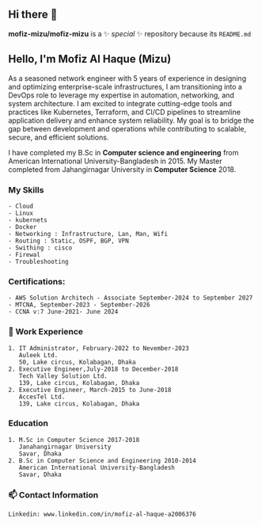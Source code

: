 ## Hi there 👋


**mofiz-mizu/mofiz-mizu** is a ✨ _special_ ✨ repository because its `README.md`
## Hello, I'm Mofiz Al Haque (Mizu)

As a seasoned network engineer with 5 years of experience in designing and optimizing enterprise-scale infrastructures, I am transitioning into a DevOps role to leverage my expertise in automation, networking, and system architecture. I am excited to integrate cutting-edge tools and practices like Kubernetes, Terraform, and CI/CD pipelines to streamline application delivery and enhance system reliability. My goal is to bridge the gap between development and operations while contributing to scalable, secure, and efficient solutions.

I have completed my B.Sc in __Computer science and engineering__ from American International University-Bangladesh in 2015. My Master completed from Jahangirnagar University in __Computer Science__ 2018. 
### My Skills 
    - Cloud
    - Linux
    - kubernets
    - Docker
    - Networking : Infrastructure, Lan, Man, Wifi
    - Routing : Static, OSPF, BGP, VPN
    - Swithing : cisco
    - Firewal
    - Troubleshooting
### Certifications: 
    - AWS Solution Architech - Associate September-2024 to September 2027
    - MTCNA, September-2023 - September-2026
    - CCNA v:7 June-2021- June 2024   
### 🔭 Work Experience
    1. IT Administrator, February-2022 to Nevember-2023
       Auleek Ltd.
       50, Lake circus, Kolabagan, Dhaka
    2. Executive Engineer,July-2018 to December-2018
       Tech Valley Solution Ltd.
       139, Lake circus, Kolabagan, Dhaka
    2. Executive Engineer, March-2015 to June-2018
       AccesTel Ltd.
       139, Lake circus, Kolabagan, Dhaka      
### Education
    1. M.Sc in Computer Science 2017-2018
       Janahangirnagar University
       Savar, Dhaka
    2. B.Sc in Computer Science and Engineering 2010-2014
       American International University-Bangladesh
       Savar, Dhaka    
### 📫 Contact Information
    Linkedin: www.linkedin.com/in/mofiz-al-haque-a2006376
<!--
- 🔭 I’m currently working on ...
- 🌱 I’m currently learning ...
- 👯 I’m looking to collaborate on ...
- 🤔 I’m looking for help with ...
- 💬 Ask me about ...
- 📫 How to reach me: ...
- 😄 Pronouns: ...
- ⚡ Fun fact: ...
-->
